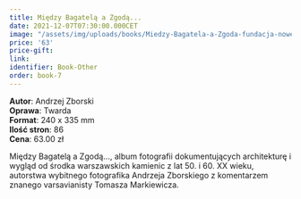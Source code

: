 ```yaml
---
title: Między Bagatelą a Zgodą...
date: 2021-12-07T07:30:00.000CET
image: "/assets/img/uploads/books/Miedzy-Bagatela-a-Zgoda-fundacja-nowe-teraz-sklep.jpg"
price: '63' 
price-gift: 
link: 
identifier: Book-Other
order: book-7
---
```

 
**Autor**: Andrzej Zborski     
**Oprawa**: Twarda      
**Format**: 240 x 335 mm  
**Ilość stron**: 86     
**Cena**: 63.00 zł


Między Bagatelą a Zgodą..., album fotografii dokumentujących architekturę i wygląd od środka warszawskich kamienic z lat 50. i 60. XX wieku, autorstwa wybitnego fotografika Andrzeja Zborskiego z komentarzem znanego varsavianisty Tomasza Markiewicza.